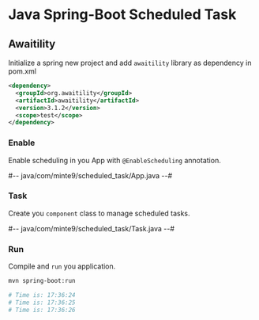 # Java Spring-Boot Scheduled Task

## Awaitility

Initialize a spring new project and add `awaitility` library as dependency in pom.xml

~~~xml
<dependency>
  <groupId>org.awaitility</groupId>
  <artifactId>awaitility</artifactId>
  <version>3.1.2</version>
  <scope>test</scope>
</dependency>
~~~

### Enable

Enable scheduling in you App with `@EnableScheduling` annotation.

#-- java/com/minte9/scheduled_task/App.java --# 

### Task

Create you `component` class to manage scheduled tasks.

#-- java/com/minte9/scheduled_task/Task.java --# 

### Run

Compile and `run` you application.

~~~sh
mvn spring-boot:run

# Time is: 17:36:24
# Time is: 17:36:25
# Time is: 17:36:26
~~~